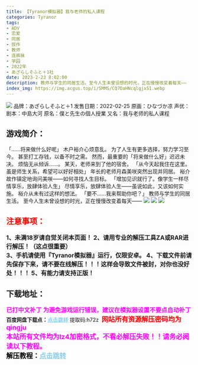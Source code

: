 ```yaml
---
title: 【Tyranor模拟器】我与老师的私人课程
categories: Tyranor
tags:
- ADV
- 恋爱
- 同居
- 拔作
- 教师
- 连裤袜
- 学园
- 2022年
- あざらしそふと＋1社
date: 2023-2-23 8:02:00
description: 教师与学生的同居生活。至今人生未曾设想的时光，正在慢慢改变着每天——
index_img: https://img.acgus.top/i/SMMS/CQ7DaHNcqlgjxS1.webp
---
```

![](https://img.acgus.top/i/SMMS/CQ7DaHNcqlgjxS1.webp)
品牌：あざらしそふと＋1
发售日期：2022-02-25
原画：ひなづか凉
声优：
剧本：中島大河
原名：僕と先生の個人授業
又名：我与老师的私人课程

## 游戏简介：
「……将来做什么好呢」
木户裕介心烦意乱。
为了人生有更多选择，努力学习至今。
甚至打工存钱，以备不时之需。
然而，最重要的「将来做什么好」迟迟未决。
烦恼无从倾诉……。
某天，老师来到了他的宿舍。
「从今天起我住在这里。虽是师生关系，希望可以好好相处」
年长的老师月森美咲突然出现并同居。
裕介故作镇定地询问美咲——如何寻找人生目标。
「增加见识就行了。像学生一样尽情享乐，放肆体验人生」
尽情享乐，放肆体验人生——虽说如此，又该如何实施。
裕介从未有过这样的想法。
「要不……我来帮助你吧？」
教师与学生的同居生活。
至今人生未曾设想的时光，正在慢慢改变着每天——
![](https://img.acgus.top/i/SMMS/EfSwU87lZYJgN.webp)
![](https://img.acgus.top/i/SMMS/O3Alj1RyPqeF2fu.webp)
![](https://img.acgus.top/i/SMMS/Yb6k53goVyiW1wR.webp)





## <font color=#FF0000 >注意事项：</font>
<font size=3><b>1、未满18岁请自觉关闭本页面！
2、请用专业的解压工具ZA或RAR进行解压！（这点很重要）           
3、手机请使用『Tyranor模拟器』运行，仅限安卓。
4、下载文件前请先保存下来，请不要在线解压！！！这样会导致文件被封，对你也没好处！！！
5、有能力请支持正版！</b></font>

## 下载地址：
<font color=#FF00FF size=3><b>已打中文补丁</b></font>
<font color=#FF00FF size=3>**为避免游戏运行错误，建议在模拟器设置不要点自动补丁**</font>
<b>百度网盘下载点：</b><a href="https://pan.baidu.com/s/1gikoi8FVdaAngybJF6mtjw?pwd=h72z" style="color: #87CEEB;"><b>点击跳转</b></a> 提取码:h72z
<a style="padding: 0" href="https://post.qingju.org/AD/"><img style="max-width:100%" src="https://img.acgus.top/i/2024/07/478f689b8021d8d499ab43d21acf137a.gif" alt=""></a>
<b><font color=#FF0000 size=4>网站所有资源解压密码均为</b></font><b><font color=#FF00FF size=4>qingju</font><font color=#FF0000 ></font></b><br><b><font color=#FF00FF size=4>本站所有文件均为lz4加密格式，不看必解压失败！！请务必阅读以下教程。</b></font><br><b><font color=#000 size=4>解压教程：</b><a href="https://post.qingju.org/tutorial/000/" style="color: #87CEEB;"><b>点击跳转</b></a>